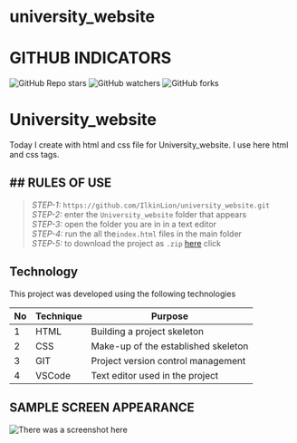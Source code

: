 # university_website
 
# GITHUB INDICATORS

![GitHub Repo stars](https://img.shields.io/github/stars/IlkinLion/university_website?style=for-the-badge)
![GitHub watchers](https://img.shields.io/github/watchers/IlkinLion/university_website?style=for-the-badge)
![GitHub forks](https://img.shields.io/github/forks/IlkinLion/university_website?style=for-the-badge)

  # University_website

Today I create with html and css file for University_website. I use here html and css tags. 
## ## RULES OF USE

> *STEP-1:* `https://github.com/IlkinLion/university_website.git` <br/>
> *STEP-2:*  enter the `University_website` folder that appears <br/>
> *STEP-3:*  open the folder you are in in a text editor <br/>
> *STEP-4:*  run the  all the`index.html` files in the main folder <br/>
> *STEP-5:*  to download the project as `.zip`  [here](https://github.com/cavidsuleyman/Ballon-Game/archive/refs/heads/master.zip) click <br/>


## Technology

This project was developed using the following technologies

| No | Technique | Purpose |
| - | ---------- | --------------------- |
| 1 | HTML | Building a project skeleton |
| 2 | CSS |  Make-up of the established skeleton |
| 3 | GIT |  Project version control management |
| 4 | VSCode | Text editor used in the project |


## SAMPLE SCREEN APPEARANCE

![There was a screenshot here](./screen.1.PNG)
